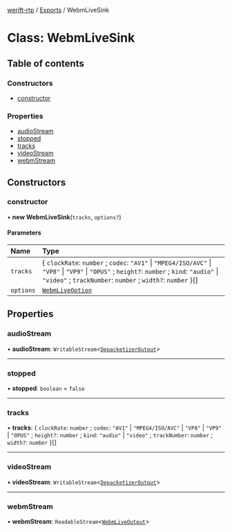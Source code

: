 [werift-rtp](../README.md) / [Exports](../modules.md) / WebmLiveSink

# Class: WebmLiveSink

## Table of contents

### Constructors

- [constructor](WebmLiveSink.md#constructor)

### Properties

- [audioStream](WebmLiveSink.md#audiostream)
- [stopped](WebmLiveSink.md#stopped)
- [tracks](WebmLiveSink.md#tracks)
- [videoStream](WebmLiveSink.md#videostream)
- [webmStream](WebmLiveSink.md#webmstream)

## Constructors

### constructor

• **new WebmLiveSink**(`tracks`, `options?`)

#### Parameters

| Name | Type |
| :------ | :------ |
| `tracks` | { `clockRate`: `number` ; `codec`: ``"AV1"`` \| ``"MPEG4/ISO/AVC"`` \| ``"VP8"`` \| ``"VP9"`` \| ``"OPUS"`` ; `height?`: `number` ; `kind`: ``"audio"`` \| ``"video"`` ; `trackNumber`: `number` ; `width?`: `number`  }[] |
| `options` | [`WebmLiveOption`](../interfaces/WebmLiveOption.md) |

## Properties

### audioStream

• **audioStream**: `WritableStream`<[`DepacketizerOutput`](../interfaces/DepacketizerOutput.md)\>

___

### stopped

• **stopped**: `boolean` = `false`

___

### tracks

• **tracks**: { `clockRate`: `number` ; `codec`: ``"AV1"`` \| ``"MPEG4/ISO/AVC"`` \| ``"VP8"`` \| ``"VP9"`` \| ``"OPUS"`` ; `height?`: `number` ; `kind`: ``"audio"`` \| ``"video"`` ; `trackNumber`: `number` ; `width?`: `number`  }[]

___

### videoStream

• **videoStream**: `WritableStream`<[`DepacketizerOutput`](../interfaces/DepacketizerOutput.md)\>

___

### webmStream

• **webmStream**: `ReadableStream`<[`WebmLiveOutput`](../modules.md#webmliveoutput)\>
